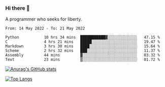 ### Hi there 👋

<!--
**shejialuo/shejialuo** is a ✨ _special_ ✨ repository because its `README.md` (this file) appears on your GitHub profile.

Here are some ideas to get you started:

- 🔭 I’m currently working on ...
- 🌱 I’m currently learning ...
- 👯 I’m looking to collaborate on ...
- 🤔 I’m looking for help with ...
- 💬 Ask me about ...
- 📫 How to reach me: ...
- 😄 Pronouns: ...
- ⚡ Fun fact: ...
-->

A programmer who seeks for liberty.

<!--START_SECTION:waka-->

```text
From: 14 May 2022 - To: 21 May 2022

Python           10 hrs 34 mins  ███████████▓░░░░░░░░░░░░░   47.15 %
C                4 hrs 21 mins   █████░░░░░░░░░░░░░░░░░░░░   19.47 %
Markdown         3 hrs 30 mins   ████░░░░░░░░░░░░░░░░░░░░░   15.64 %
Scheme           2 hrs 32 mins   ███░░░░░░░░░░░░░░░░░░░░░░   11.37 %
Assembly         44 mins         ▓░░░░░░░░░░░░░░░░░░░░░░░░   03.32 %
Text             23 mins         ▒░░░░░░░░░░░░░░░░░░░░░░░░   01.72 %
```

<!--END_SECTION:waka-->

[![Anurag's GitHub stats](https://github-readme-stats.vercel.app/api?username=shejialuo&show_icons=true&theme=dracula)](https://github.com/anuraghazra/github-readme-stats)

[![Top Langs](https://github-readme-stats.vercel.app/api/top-langs/?username=shejialuo&layout=compact&hide=javascript,html,css,typescript,tex,python,shell,assembly,java)](https://github.com/anuraghazra/github-readme-stats)
